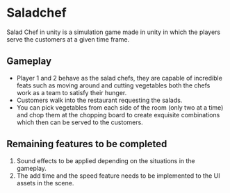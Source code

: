 # Saladchef
Salad Chef in unity is a simulation game made in unity in which the players serve the customers at a given time frame.

## Gameplay
- Player 1 and 2 behave as the salad chefs, they are capable of incredible feats such as moving around and cutting vegetables both the chefs work as a team to satisfy their hunger.
- Customers walk into the restaurant requesting the salads.
- You can pick vegetables from each side of the room (only two at a time) and chop them at the chopping board to create exquisite combinations which then can be served to the customers.

## Remaining features to be completed
1. Sound effects to be applied depending on the situations in the gameplay.
2. The add time and the speed feature needs to be implemented to the UI assets in the scene.

